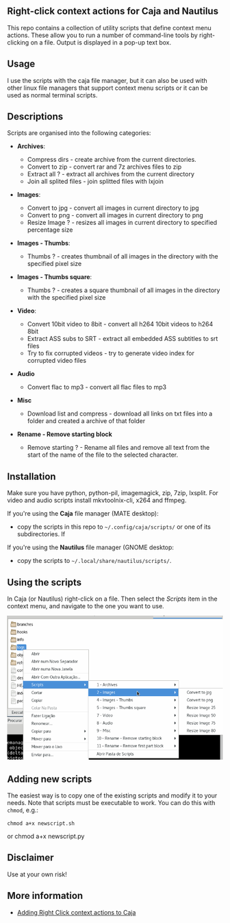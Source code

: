 ## Right-click context actions for Caja and Nautilus

This repo contains a collection of utility scripts that define context menu actions. These allow you to run a number of command-line tools by right-clicking on a file. Output is displayed in a pop-up text box. 

## Usage

I use the scripts with the caja file manager, but it can also be used with other linux file managers that support context menu scripts or it can be used as normal terminal scripts.

## Descriptions

Scripts are organised into the following categories:

* **Archives**:
    * Compress dirs - create archive from the current directories.
    * Convert to zip - convert rar and 7z archives files to zip
    * Extract all ? - extract all archives from the current directory
    * Join all splited files - join splitted files with lxjoin

* **Images**:
    * Convert to jpg - convert all images in current directory to jpg
    * Convert to png - convert all images in current directory to png
    * Resize Image ? - resizes all images in current directory to specified percentage size

* **Images - Thumbs**: 
	* Thumbs ? - creates thumbnail of all images in the directory with the specified pixel size

* **Images - Thumbs square**: 
	* Thumbs ? - creates a square thumbnail of all images in the directory with the specified pixel size

* **Video**:
    * Convert 10bit video to 8bit - convert all h264 10bit videos to h264 8bit
    * Extract ASS subs to SRT - extract all embedded ASS subtitles to srt files
    * Try to fix corrupted videos - try to generate video index for corrupted video files
* **Audio**
	* Convert flac to mp3 - convert all flac files to mp3
* **Misc**
	* Download list and compress - download all links on txt files into a folder and created a archive of that folder

* **Rename - Remove starting block**
	* Remove starting ? - Rename all files and remove all text from the start of the name of the file to the selected character.


## Installation

Make sure you have python, python-pil, imagemagick, zip, 7zip, lxsplit. For video and audio scripts install mkvtoolnix-cli, x264 and ffmpeg.

If you're using the **Caja** file manager (MATE desktop):
* copy the scripts in this repo to `~/.config/caja/scripts/` or one of its subdirectories. If 

If you're using the **Nautilus** file manager (GNOME desktop:
* copy the scripts to `~/.local/share/nautilus/scripts/`.


## Using the scripts

In Caja (or Nautilus) right-click on a file. Then select the *Scripts* item in the context menu, and navigate to the one you want to use.

![](./screenshot.png)

## Adding new scripts

The easiest way is to copy one of the existing scripts and modify it to your needs. Note that scripts must be executable to work. You can do this with `chmod`, e.g.:

    chmod a+x newscript.sh
or
	chmod a+x newscript.py

## Disclaimer

Use at your own risk!

## More information

* [Adding Right Click context actions to Caja](http://www.ethanjoachimeldridge.info/tech-blog/caja-exifstrip-context-action)
 
